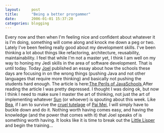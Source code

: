 ```yaml
---
layout:     post
title:      "Being a better prorgammer"
date:       2006-01-01 15:37:20
categories: blogging
---
```

Every now and then when I'm feeling nice and confident about whatever it is I'm doing, something will come along and knock me down a peg or two. Lately I've been feeling really good about my development skills. I've been thinking a lot about things like refactoring, architecture, reusability, maintainability. I feel that while I'm not a master yet, I think I am well on my way to honing my Jedi skills in the area of software development. That is until today. Today [Joel](http://www.joelonsoftware.com/) published an essay about how the schools these days are focusing in on the wrong things (pushing Java and not other languages that require more thinking) and basically not pushing the students hard enough. The article is here:[The Perils of JavaSchools ](http://www.joelonsoftware.com/articles/ThePerilsofJavaSchools.html) After reading the article I was pretty depressed. I thought I was doing ok, but now I think I need to make sure I master the art of thinking, not just the art of implementing whatever [Sun](http://sun.com) (or whoever) is spouting about this week. Like [Bea](http://killbill.movies.go.com/vol2/castcrew/index.html), if I am to survive the [cruel tutelage](http://www.wannawiki.com/wiki/index.php/Survive_Pai_Mei) of [Pai Mei](http://killbill.movies.go.com/vol2/castcrew/gordonliu.html), I will simply have to buckle down and do it. Nothing worth having comes easy, and having the knowledge (and the power that comes with it) that Joel speaks of is something worth having. It looks like it is time to break out the [Little Lisper](http://www.amazon.com/gp/product/0023397632/104-0939561-6656763?v=glance&n=283155) and begin the training...
